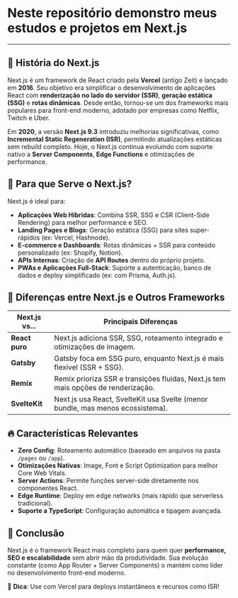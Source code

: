# Neste repositório demonstro meus estudos e projetos em Next.js

---  

## 📖 História do Next.js  

Next.js é um framework de React criado pela **Vercel** (antigo Zeit) e lançado em **2016**. Seu objetivo era simplificar o desenvolvimento de aplicações React com **renderização no lado do servidor (SSR)**, **geração estática (SSG)** e **rotas dinâmicas**. Desde então, tornou-se um dos frameworks mais populares para front-end moderno, adotado por empresas como Netflix, Twitch e Uber.  

Em **2020**, a versão **Next.js 9.3** introduziu melhorias significativas, como **Incremental Static Regeneration (ISR)**, permitindo atualizações estáticas sem rebuild completo. Hoje, o Next.js continua evoluindo com suporte nativo a **Server Components**, **Edge Functions** e otimizações de performance.  

## 🚀 Para que Serve o Next.js?  

Next.js é ideal para:  

- **Aplicações Web Híbridas**: Combina SSR, SSG e CSR (Client-Side Rendering) para melhor performance e SEO.  
- **Landing Pages e Blogs**: Geração estática (SSG) para sites super-rápidos (ex: Vercel, Hashnode).  
- **E-commerce e Dashboards**: Rotas dinâmicas + SSR para conteúdo personalizado (ex: Shopify, Notion).  
- **APIs Internas**: Criação de **API Routes** dentro do próprio projeto.  
- **PWAs e Aplicações Full-Stack**: Suporte a autenticação, banco de dados e deploy simplificado (ex: com Prisma, Auth.js).  

## 🔗 Diferenças entre Next.js e Outros Frameworks  

| **Next.js** vs... | **Principais Diferenças** |  
|------------------|--------------------------|  
| **React puro** | Next.js adiciona SSR, SSG, roteamento integrado e otimizações de imagem. |  
| **Gatsby** | Gatsby foca em SSG puro, enquanto Next.js é mais flexível (SSR + SSG). |  
| **Remix** | Remix prioriza SSR e transições fluidas, Next.js tem mais opções de renderização. |  
| **SvelteKit** | Next.js usa React, SvelteKit usa Svelte (menor bundle, mas menos ecossistema). |  

## 🔥 Características Relevantes  

- **Zero Config**: Roteamento automático (baseado em arquivos na pasta `/pages` ou `/app`).  
- **Otimizações Nativas**: Image, Font e Script Optimization para melhor Core Web Vitals.  
- **Server Actions**: Permite funções server-side diretamente nos componentes React.  
- **Edge Runtime**: Deploy em edge networks (mais rápido que serverless tradicional).  
- **Suporte a TypeScript**: Configuração automática e tipagem avançada.  

## 📌 Conclusão  

Next.js é o framework React mais completo para quem quer **performance, SEO e escalabilidade** sem abrir mão da produtividade. Sua evolução constante (como App Router + Server Components) o mantém como líder no desenvolvimento front-end moderno.  

🚀 **Dica**: Use com Vercel para deploys instantâneos e recursos como ISR!
